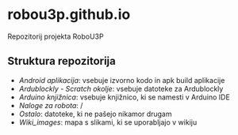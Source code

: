 # robou3p.github.io
Repozitorij projekta RoboU3P

## Struktura repozitorija

- *Android aplikacija*: vsebuje izvorno kodo in apk build aplikacije
- *Ardublockly - Scratch okolje*: vsebuje datoteke za Ardublockly
- *Arduino knjižnica*: vsebuje knjižnico, ki se namesti v Arduino IDE
- *Naloge za robota*: /
- *Ostalo*: datoteke, ki ne pašejo nikamor drugam
- *Wiki_images*: mapa s slikami, ki se uporabljajo v wikiju
